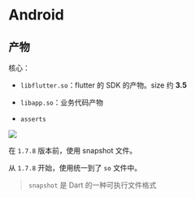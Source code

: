 
# Android

## 产物

核心：

- `libflutter.so`：flutter 的 SDK 的产物。size 约  **3.5** 

- `libapp.so`：业务代码产物

-  `asserts`

![](https://gw.alicdn.com/tfs/TB1r6n2LQY2gK0jSZFgXXc5OFXa-578-673.png)

在 `1.7.8` 版本前，使用 snapshot 文件。

从 `1.7.8` 开始，使用统一到了 `so` 文件中。

> `snapshot` 是 Dart 的一种可执行文件格式






